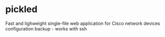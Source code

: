 # pickled
Fast and lighweight single-file web application for Cisco network devices configuration backup - works with ssh
